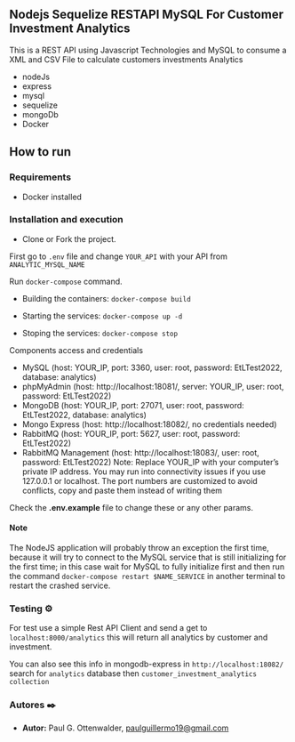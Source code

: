 ## Nodejs Sequelize RESTAPI MySQL For Customer Investment Analytics

This is a REST API using Javascript Technologies and MySQL to consume a XML and CSV File to calculate customers investments Analytics

- nodeJs
- express
- mysql
- sequelize
- mongoDb
- Docker

## How to run

### Requirements
- Docker installed

### Installation and execution
- Clone or Fork the project.

First go to ```.env``` file and change ```YOUR_API``` with your API from ```ANALYTIC_MYSQL_NAME```

Run ```docker-compose``` command.

* Building the containers: ```docker-compose build```

* Starting the services: ```docker-compose up -d```

* Stoping the services: ```docker-compose stop```

Components access and credentials
- MySQL (host: YOUR_IP, port: 3360, user: root, password: EtLTest2022, database:
analytics)
- phpMyAdmin (host: http://localhost:18081/, server: YOUR_IP, user: root,
password: EtLTest2022)
- MongoDB (host: YOUR_IP, port: 27071, user: root, password: EtLTest2022,
database: analytics)
- Mongo Express (host: http://localhost:18082/, no credentials needed)
- RabbitMQ (host: YOUR_IP, port: 5627, user: root, password: EtLTest2022)
- RabbitMQ Management (host: http://localhost:18083/, user: root, password:
EtLTest2022)
Note: Replace YOUR_IP with your computer’s private IP address. You may run
into connectivity issues if you use 127.0.0.1 or localhost. The port numbers are
customized to avoid conflicts, copy and paste them instead of writing them

Check the **.env.example** file to change these or any other params.
#### Note

The NodeJS application will probably throw an exception the first time, because it will try to connect to the MySQL service that is still initializing for the first time; in this case wait for MySQL to fully initialize first and then run the command `docker-compose restart $NAME_SERVICE` in another terminal to restart the crashed service.

### Testing ⚙️

For test use a simple Rest API Client and send a get to ```localhost:8000/analytics``` this will return all analytics by customer and investment.

You can also see this info in mongodb-express in ```http://localhost:18082/``` search for ```analytics``` database then ```customer_investment_analytics collection```

### Autores ✒️

* **Autor:** Paul G. Ottenwalder, paulguillermo19@gmail.com



